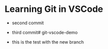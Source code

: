# Learning Git in VSCode

- second commit

- third commit# git-vscode-demo

- this is the test with the new branch
